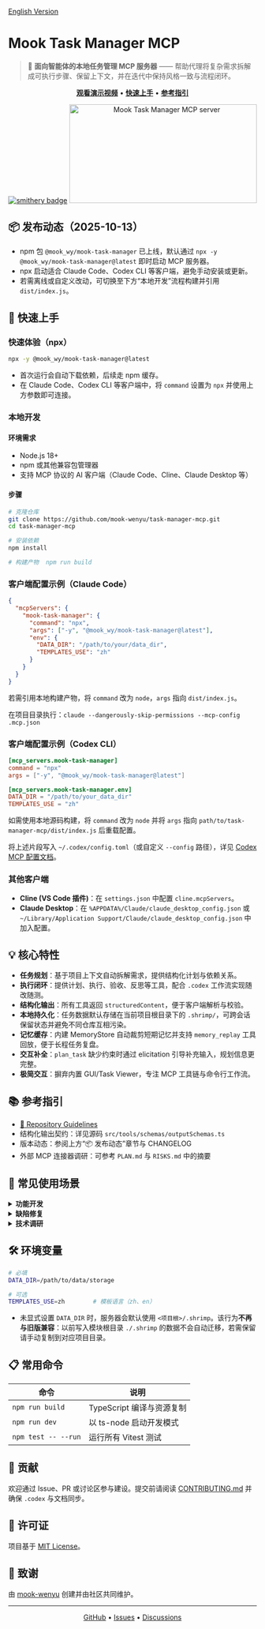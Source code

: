 [English Version](README-en.md)

# Mook Task Manager MCP

> 🤖 **面向智能体的本地任务管理 MCP 服务器** —— 帮助代理将复杂需求拆解成可执行步骤、保留上下文，并在迭代中保持风格一致与流程闭环。

<div align="center">

**[观看演示视频](https://www.youtube.com/watch?v=Arzu0lV09so)** • **[快速上手](#-快速上手)** • **[参考指引](#-参考指引)**

[![smithery badge](https://smithery.ai/badge/@mook-wenyu/task-manager-mcp)](https://smithery.ai/server/@mook-wenyu/task-manager-mcp)
<a href="https://glama.ai/mcp/servers/@mook-wenyu/task-manager-mcp"><img width="380" height="200" src="https://glama.ai/mcp/servers/@mook-wenyu/task-manager-mcp/badge" alt="Mook Task Manager MCP server" /></a>

</div>

## 📦 发布动态（2025-10-13）
- npm 包 `@mook_wy/mook-task-manager` 已上线，默认通过 `npx -y @mook_wy/mook-task-manager@latest` 即时启动 MCP 服务器。
- npx 启动适合 Claude Code、Codex CLI 等客户端，避免手动安装或更新。
- 若需离线或自定义改动，可切换至下方“本地开发”流程构建并引用 `dist/index.js`。

## 🚀 快速上手

### 快速体验（npx）
```bash
npx -y @mook_wy/mook-task-manager@latest
```
- 首次运行会自动下载依赖，后续走 npm 缓存。
- 在 Claude Code、Codex CLI 等客户端中，将 `command` 设置为 `npx` 并使用上方参数即可连接。

### 本地开发

#### 环境需求
- Node.js 18+
- npm 或其他兼容包管理器
- 支持 MCP 协议的 AI 客户端（Claude Code、Cline、Claude Desktop 等）

#### 步骤

```bash
# 克隆仓库
git clone https://github.com/mook-wenyu/task-manager-mcp.git
cd task-manager-mcp

# 安装依赖
npm install

# 构建产物	npm run build
```

### 客户端配置示例（Claude Code）
```json
{
  "mcpServers": {
    "mook-task-manager": {
      "command": "npx",
      "args": ["-y", "@mook_wy/mook-task-manager@latest"],
      "env": {
        "DATA_DIR": "/path/to/your/data_dir",
        "TEMPLATES_USE": "zh"
      }
    }
  }
}
```
若需引用本地构建产物，将 `command` 改为 `node`，`args` 指向 `dist/index.js`。

在项目目录执行：`claude --dangerously-skip-permissions --mcp-config .mcp.json`

### 客户端配置示例（Codex CLI）
```toml
[mcp_servers.mook-task-manager]
command = "npx"
args = ["-y", "@mook_wy/mook-task-manager@latest"]

[mcp_servers.mook-task-manager.env]
DATA_DIR = "/path/to/your_data_dir"
TEMPLATES_USE = "zh"
```
如需使用本地源码构建，将 `command` 改为 `node` 并将 `args` 指向 `path/to/task-manager-mcp/dist/index.js` 后重载配置。

将上述片段写入 `~/.codex/config.toml`（或自定义 `--config` 路径），详见 [Codex MCP 配置文档](https://developers.openai.com/docs/agents/reference/codex#mcp-server-configuration)。

### 其他客户端
- **Cline (VS Code 插件)**：在 `settings.json` 中配置 `cline.mcpServers`。
- **Claude Desktop**：在 `%APPDATA%/Claude/claude_desktop_config.json` 或 `~/Library/Application Support/Claude/claude_desktop_config.json` 中加入配置。

## 💡 核心特性
- **任务规划**：基于项目上下文自动拆解需求，提供结构化计划与依赖关系。
- **执行闭环**：提供计划、执行、验收、反思等工具，配合 `.codex` 工作流实现随改随测。
- **结构化输出**：所有工具返回 `structuredContent`，便于客户端解析与校验。
- **本地持久化**：任务数据默认存储在当前项目根目录下的 `.shrimp/`，可跨会话保留状态并避免不同仓库互相污染。
- **记忆缓存**：内建 MemoryStore 自动裁剪短期记忆并支持 `memory_replay` 工具回放，便于长程任务复盘。
- **交互补全**：`plan_task` 缺少约束时通过 elicitation 引导补充输入，规划信息更完整。
- **极简交互**：摒弃内置 GUI/Task Viewer，专注 MCP 工具链与命令行工作流。
## 📚 参考指引
- [📝 Repository Guidelines](AGENTS.md)
- 结构化输出契约：详见源码 `src/tools/schemas/outputSchemas.ts`
- 版本动态：参阅上方“📦 发布动态”章节与 CHANGELOG
- 外部 MCP 连接器调研：可参考 `PLAN.md` 与 `RISKS.md` 中的摘要

## 🎯 常见使用场景
<details>
<summary><b>功能开发</b></summary>

```
Plan: "plan task: add user authentication with JWT"
Execute: "execute task"
```
</details>

<details>
<summary><b>缺陷修复</b></summary>

```
Plan: "plan task: fix memory leak"
Continuous: "continuous mode"
```
</details>

<details>
<summary><b>技术调研</b></summary>

```
Research: "research: compare React vs Vue"
Plan: "plan task: migrate component"
```
</details>

## 🛠️ 环境变量
```bash
# 必填
DATA_DIR=/path/to/data/storage

# 可选
TEMPLATES_USE=zh        # 模板语言（zh、en）
```
- 未显式设置 `DATA_DIR` 时，服务器会默认使用 `<项目根>/.shrimp`。该行为**不再与旧版兼容**：以前写入模块根目录 `./.shrimp` 的数据不会自动迁移，若需保留请手动复制到对应项目目录。

## 📋 常用命令
| 命令 | 说明 |
|------|------|
| `npm run build` | TypeScript 编译与资源复制 |
| `npm run dev` | 以 ts-node 启动开发模式 |
| `npm test -- --run` | 运行所有 Vitest 测试 |

## 🤝 贡献

欢迎通过 Issue、PR 或讨论区参与建设。提交前请阅读 [CONTRIBUTING.md](CONTRIBUTING.md) 并确保 `.codex` 与文档同步。

## 📄 许可证

项目基于 [MIT License](LICENSE)。

## 🌟 致谢

由 [mook-wenyu](https://github.com/mook-wenyu) 创建并由社区共同维护。

---

<p align="center">
  <a href="https://github.com/mook-wenyu/task-manager-mcp">GitHub</a> •
  <a href="https://github.com/mook-wenyu/task-manager-mcp/issues">Issues</a> •
  <a href="https://github.com/mook-wenyu/task-manager-mcp/discussions">Discussions</a>
</p>
